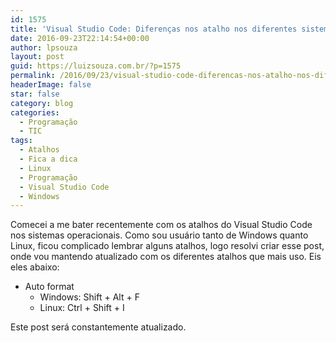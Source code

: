 ```yaml
---
id: 1575
title: 'Visual Studio Code: Diferenças nos atalho nos diferentes sistemas operacionais'
date: 2016-09-23T22:14:54+00:00
author: lpsouza
layout: post
guid: https://luizsouza.com.br/?p=1575
permalink: /2016/09/23/visual-studio-code-diferencas-nos-atalho-nos-diferentes-sistemas-operacionais/
headerImage: false
star: false
category: blog
categories:
  - Programação
  - TIC
tags:
  - Atalhos
  - Fica a dica
  - Linux
  - Programação
  - Visual Studio Code
  - Windows
---
```

Comecei a me bater recentemente com os atalhos do Visual Studio Code nos sistemas operacionais. Como sou usuário tanto de Windows quanto Linux, ficou complicado lembrar alguns atalhos, logo resolvi criar esse post, onde vou mantendo atualizado com os diferentes atalhos que mais uso. Eis eles abaixo:

  * Auto format 
      * Windows: Shift + Alt + F
      * Linux: Ctrl + Shift + I

Este post será constantemente atualizado.

&nbsp;